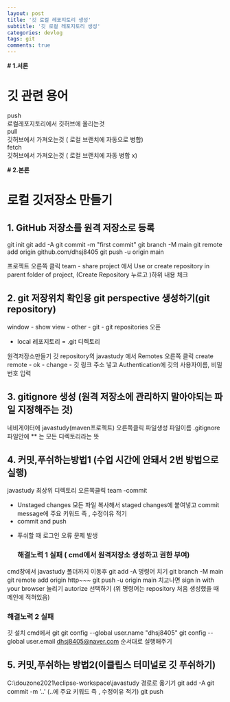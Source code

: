 ```yaml
---
layout: post
title: '깃 로컬 레포지토리 생성'
subtitle: '깃 로컬 레포지토리 생성'
categories: devlog
tags: git
comments: true
---
```


**# 1.서론**

#  깃 관련 용어
push  
로컬레포지토리에서 깃허브에 올리는것  
pull  
깃허브에서 가져오는것 ( 로컬 브랜치에 자동으로 병합)  
fetch  
깃허브에서 가져오는것 ( 로컬 브랜치에 자동 병합 x)  

**# 2.본론**



# 로컬 깃저장소 만들기 
 ## 1. GitHub 저장소를 원격 저장소로 등록

git init
git add -A
git commit -m "first commit"
git branch -M main
git remote add origin github.com/dhsj8405
git push -u origin main

프로젝트 오른쪽 클릭 team - share project 에서 Use or create repository in parent folder of project, (Create Repository 누르고 )하위 내용 체크
 ## 2. git 저장위치 확인용 git perspective 생성하기(git repository)
window - show view - other - git - git repositories 오픈
* local 레포지토리 = .git 디렉토리 

원격저장소만들기
깃 repository의 javastudy 에서 Remotes 오른쪽 클릭 create remote - ok - change - 깃 링크 주소 넣고 Authentication에 깃의 사용자이름, 비밀번호 입력

 ## 3. gitignore 생성 (원격 저장소에 관리하지 말아야되는 파일 지정해주는 것)
네비게이터에 javastudy(maven프로젝트) 오른쪽클릭 파일생성 파일이름 .gitignore 
파일안에 ** 는 모든 디렉토리라는 뜻


 ## 4. 커밋,푸쉬하는방법1 (수업 시간에 안돼서 2번 방법으로 실행)

javastudy 최상위 디렉토리 오른쪽클릭 team -commit
- Unstaged changes 모든 파일 복사해서 staged changes에 붙여넣고
commit message에 주요 키워드 즉 , 수정이유 적기
- commit and push

* 푸쉬할 때 로그인 오류 문제 발생
  ### 해결노력 1 실패 ( cmd에서 원격저장소 생성하고 권한 부여)
cmd창에서 javastudy 폴더까지 이동후
git add -A 명령어 치기
git branch -M main
git remote add origin http~~~
git push -u origin main
치고나면 sign in with your browser 눌리기
autorize 선택하기
(위 명령어는 repository 처음 생성했을 때 메인에 적혀있음)
  ### 해결노력 2 실패
깃 설치
cmd에서 
git
git config --global user.name "dhsj8405"
git config --global user.email dhsj8405@naver.com
순서대로 실행해주기


 ## 5. 커밋,푸쉬하는 방법2(이클립스 터미널로 깃 푸쉬하기)
C:\douzone2021\eclipse-workspace\javastudy 경로로 옮기기
git add -A
git commit -m '..'           (..에 주요 키워드 즉 , 수정이유 적기)
git push